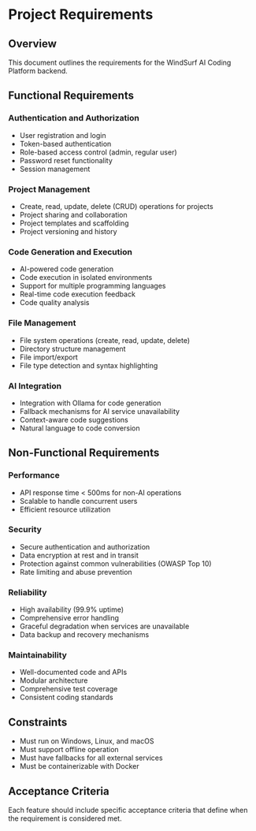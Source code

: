 # Project Requirements

## Overview
This document outlines the requirements for the WindSurf AI Coding Platform backend.

## Functional Requirements

### Authentication and Authorization
- User registration and login
- Token-based authentication
- Role-based access control (admin, regular user)
- Password reset functionality
- Session management

### Project Management
- Create, read, update, delete (CRUD) operations for projects
- Project sharing and collaboration
- Project templates and scaffolding
- Project versioning and history

### Code Generation and Execution
- AI-powered code generation
- Code execution in isolated environments
- Support for multiple programming languages
- Real-time code execution feedback
- Code quality analysis

### File Management
- File system operations (create, read, update, delete)
- Directory structure management
- File import/export
- File type detection and syntax highlighting

### AI Integration
- Integration with Ollama for code generation
- Fallback mechanisms for AI service unavailability
- Context-aware code suggestions
- Natural language to code conversion

## Non-Functional Requirements

### Performance
- API response time < 500ms for non-AI operations
- Scalable to handle concurrent users
- Efficient resource utilization

### Security
- Secure authentication and authorization
- Data encryption at rest and in transit
- Protection against common vulnerabilities (OWASP Top 10)
- Rate limiting and abuse prevention

### Reliability
- High availability (99.9% uptime)
- Comprehensive error handling
- Graceful degradation when services are unavailable
- Data backup and recovery mechanisms

### Maintainability
- Well-documented code and APIs
- Modular architecture
- Comprehensive test coverage
- Consistent coding standards

## Constraints
- Must run on Windows, Linux, and macOS
- Must support offline operation
- Must have fallbacks for all external services
- Must be containerizable with Docker

## Acceptance Criteria
Each feature should include specific acceptance criteria that define when the requirement is considered met.
